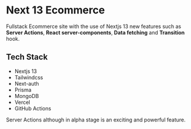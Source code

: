 # Next 13 Ecommerce

Fullstack Ecommerce site with the use of Nextjs 13 new features such as **Server Actions**, **React server-components**, **Data fetching** and **Transition** hook.

## Tech Stack

- Nextjs 13
- Tailwindcss
- Next-auth
- Prisma
- MongoDB
- Vercel
- GitHub Actions

Server Actions although in alpha stage is an exciting and powerful feature.

